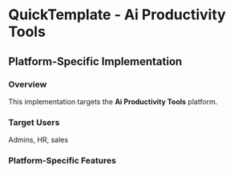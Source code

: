 # QuickTemplate - Ai Productivity Tools

## Platform-Specific Implementation

### Overview
This implementation targets the **Ai Productivity Tools** platform.

### Target Users
Admins, HR, sales

### Platform-Specific Features
